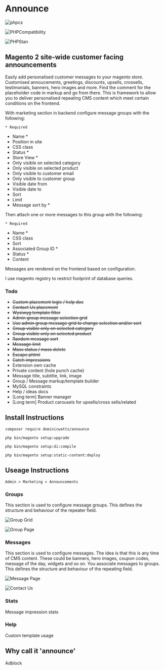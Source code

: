 # Announce

![phpcs](https://github.com/DominicWatts/Announce/workflows/phpcs/badge.svg)

![PHPCompatibility](https://github.com/DominicWatts/Announce/workflows/PHPCompatibility/badge.svg)

![PHPStan](https://github.com/DominicWatts/Announce/workflows/PHPStan/badge.svg)

## Magento 2 site-wide customer facing announcements

Easily add personalised customer messages to your magento store. Customised annoucements, greetings, discounts, upsells, crossells, testimonials, banners, hero images and more. Find the comment for the placeholder code in markup and go from there. This is framework to allow you to deliver personalised repeating CMS content which meet certain conditions on the frontend.

With marketing section in backend configure message groups with the following:

    * Required

  - Name *
  - Position in site
  - CSS class
  - Status * 
  - Store View *
  - Only visible on selected category
  - Only visible on selected product
  - Only visible to customer email
  - Only visible to customer group
  - Visible date from
  - Visible date to
  - Sort
  - Limit
  - Message sort by *

Then attach one or more messages to this group with the following:

    * Required

  - Name *
  - CSS class
  - Sort
  - Associated Group ID *
  - Status *
  - Content

Messages are rendered on the frontend based on configuration.

I use magento registry to restrict footprint of database queries.

### Todo

  - ~~Custom placement logic / help doc~~
  - ~~Contact Us placement~~
  - ~~Wysiwyg template filter~~
  - ~~Admin group message selection grid~~
  - ~~Use admin group message grid to change selection and/or sort~~
  - ~~Group visible only on selected category~~
  - ~~Group visible only on selected product~~
  - ~~Random message sort~~
  - ~~Message limit~~
  - ~~Mass status / mass delete~~
  - ~~Escape phtml~~
  - ~~Catch impressions~~
  - Extension own cache
  - Private content (hole punch cache)
  - Message title, subtitle, link, image
  - Group / Message markup/template builder
  - MySQL constraints
  - Help / ideas docs
  - [Long term] Banner manager
  - [Long term] Product carousels for upsells/cross sells/related

## Install Instructions

`composer require dominicwatts/announce`

`php bin/magento setup:upgrade`

`php bin/magento setup:di:compile`

`php bin/magento setup:static-content:deploy`

## Useage Instructions

    Admin > Marketing > Announcements

### Groups

This section is used to configure message groups. This defines the structure and behaviour of the repeater field.

![Group Grid](https://i.snipboard.io/CfTWVw.jpg)

![Group Page](https://i.snipboard.io/4KxMJl.jpg)

### Messages

This section is used to configure messages. The idea is that this is any time of CMS content. These could be banners, hero images, coupon codes, message of the day, widgets and so on. You associate messages to groups. This defines the structure and behaviour of the repeating field.

![Message Page](https://i.snipboard.io/WtZTbS.jpg)

![Contact Us](https://i.snipboard.io/1AE5ax.jpg)

### Stats

Message impression stats

### Help

Custom template usage

## Why call it 'announce'

Adblock
